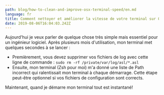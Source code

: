 ```yaml
---
path: blog/how-to-clean-and-improve-osx-terminal-speed/en.md
language: fr
title: Comment nettoyer et améliorer la vitesse de votre terminal sur OSX
date: 2019-08-06T16:04:03.242Z
---
```

Aujourd'hui je veux parler de quelque chose très simple mais essentiel pour un ingénieur logiciel. 
Après plusieurs mois d'utilisation, mon terminal met quelques secondes à se lancer :

- Premièrement, vous devez supprimer vos fichiers de log avec cette ligne de commande : `sudo rm -rf /private/var/log/asl/*.asl`
- Ensuite, mon terminal (Zsh pour moi) m'a donné une liste de Path incorrect qui ralentissait mon terminal à chaque démarrage. Cette étape peut-être optionnel si vos fichiers de configuration sont corrects.

Maintenant, quand je démarre mon terminal tout est instantané!
